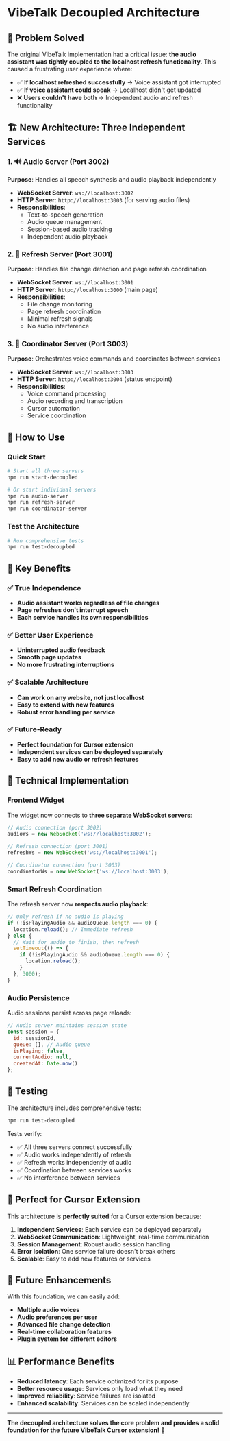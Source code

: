 # VibeTalk Decoupled Architecture

## 🎯 Problem Solved

The original VibeTalk implementation had a critical issue: **the audio assistant was tightly coupled to the localhost refresh functionality**. This caused a frustrating user experience where:

- ✅ **If localhost refreshed successfully** → Voice assistant got interrupted
- ✅ **If voice assistant could speak** → Localhost didn't get updated
- ❌ **Users couldn't have both** → Independent audio and refresh functionality

## 🏗️ New Architecture: Three Independent Services

### 1. 🔊 Audio Server (Port 3002)
**Purpose**: Handles all speech synthesis and audio playback independently
- **WebSocket Server**: `ws://localhost:3002`
- **HTTP Server**: `http://localhost:3003` (for serving audio files)
- **Responsibilities**:
  - Text-to-speech generation
  - Audio queue management
  - Session-based audio tracking
  - Independent audio playback

### 2. 🔄 Refresh Server (Port 3001)
**Purpose**: Handles file change detection and page refresh coordination
- **WebSocket Server**: `ws://localhost:3001`
- **HTTP Server**: `http://localhost:3000` (main page)
- **Responsibilities**:
  - File change monitoring
  - Page refresh coordination
  - Minimal refresh signals
  - No audio interference

### 3. 🎯 Coordinator Server (Port 3003)
**Purpose**: Orchestrates voice commands and coordinates between services
- **WebSocket Server**: `ws://localhost:3003`
- **HTTP Server**: `http://localhost:3004` (status endpoint)
- **Responsibilities**:
  - Voice command processing
  - Audio recording and transcription
  - Cursor automation
  - Service coordination

## 🚀 How to Use

### Quick Start
```bash
# Start all three servers
npm run start-decoupled

# Or start individual servers
npm run audio-server
npm run refresh-server  
npm run coordinator-server
```

### Test the Architecture
```bash
# Run comprehensive tests
npm run test-decoupled
```

## 🎉 Key Benefits

### ✅ True Independence
- **Audio assistant works regardless of file changes**
- **Page refreshes don't interrupt speech**
- **Each service handles its own responsibilities**

### ✅ Better User Experience
- **Uninterrupted audio feedback**
- **Smooth page updates**
- **No more frustrating interruptions**

### ✅ Scalable Architecture
- **Can work on any website, not just localhost**
- **Easy to extend with new features**
- **Robust error handling per service**

### ✅ Future-Ready
- **Perfect foundation for Cursor extension**
- **Independent services can be deployed separately**
- **Easy to add new audio or refresh features**

## 🔧 Technical Implementation

### Frontend Widget
The widget now connects to **three separate WebSocket servers**:

```javascript
// Audio connection (port 3002)
audioWs = new WebSocket('ws://localhost:3002');

// Refresh connection (port 3001)  
refreshWs = new WebSocket('ws://localhost:3001');

// Coordinator connection (port 3003)
coordinatorWs = new WebSocket('ws://localhost:3003');
```

### Smart Refresh Coordination
The refresh server now **respects audio playback**:

```javascript
// Only refresh if no audio is playing
if (!isPlayingAudio && audioQueue.length === 0) {
  location.reload(); // Immediate refresh
} else {
  // Wait for audio to finish, then refresh
  setTimeout(() => {
    if (!isPlayingAudio && audioQueue.length === 0) {
      location.reload();
    }
  }, 3000);
}
```

### Audio Persistence
Audio sessions persist across page reloads:

```javascript
// Audio server maintains session state
const session = {
  id: sessionId,
  queue: [], // Audio queue
  isPlaying: false,
  currentAudio: null,
  createdAt: Date.now()
};
```

## 🧪 Testing

The architecture includes comprehensive tests:

```bash
npm run test-decoupled
```

Tests verify:
- ✅ All three servers connect successfully
- ✅ Audio works independently of refresh
- ✅ Refresh works independently of audio  
- ✅ Coordination between services works
- ✅ No interference between services

## 🎯 Perfect for Cursor Extension

This architecture is **perfectly suited** for a Cursor extension because:

1. **Independent Services**: Each service can be deployed separately
2. **WebSocket Communication**: Lightweight, real-time communication
3. **Session Management**: Robust audio session handling
4. **Error Isolation**: One service failure doesn't break others
5. **Scalable**: Easy to add new features or services

## 🔮 Future Enhancements

With this foundation, we can easily add:

- **Multiple audio voices**
- **Audio preferences per user**
- **Advanced file change detection**
- **Real-time collaboration features**
- **Plugin system for different editors**

## 📊 Performance Benefits

- **Reduced latency**: Each service optimized for its purpose
- **Better resource usage**: Services only load what they need
- **Improved reliability**: Service failures are isolated
- **Enhanced scalability**: Services can be scaled independently

---

**The decoupled architecture solves the core problem and provides a solid foundation for the future VibeTalk Cursor extension!** 🎉 